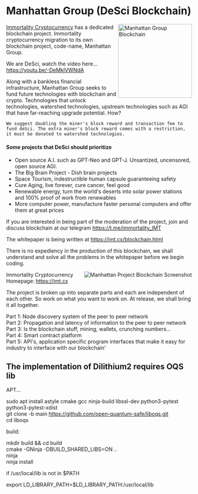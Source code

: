 # Manhattan Group (DeSci Blockchain)

<img align="right" src="https://imt.cx/assets/img/logo/mhg.png" width="200" alt="Manhattan Group Blockchain">

[Immortality Cryptocurrency](https://imt.cx) has a dedicated blockchain project. Immortality cryptocurrency migration to its own blockchain project, code-name, Manhattan Group.

We are DeSci, watch the video here... https://youtu.be/-DeMklVWNdA

Along with a bankless financial infrastructure, Manhattan Group seeks to fund future technologies with blockchain and crypto. Technologies that unlock technologies, watershed technologies, upstream technologies such as AGI that have far-reaching upgrade potential. How?

```We suggest doubling the miner's block reward and transaction fee to fund deSci. The extra miner's block reward comes with a restriction, it must be donated to watershed technologies.```

#### Some projects that DeSci should prioritize
- Open source A.I. such as GPT-Neo and GPT-J. Unsantized, uncensored, open source AGI.
- The Big Brain Project - Dish brain projects
- Space Tourism, indestructible human capsule guaranteeing safety
- Cure Aging, live forever, cure cancer, feel good
- Renewable energy, turn the world's deserts into solar power stations and 100% proof of work from renewables
- More computer power, manufacture faster personal computers and offer them at great prices

If you are interested in being part of the moderation of the project, join and discuss blockchain at our telegram https://t.me/immortality_IMT

The whitepaper is being written at https://imt.cx/blockchain.html

There is no expediency in the production of this blockchain, we shall understand and solve all the problems in the whitepaper before we begin coding.

<img align="right" src="https://github.com/Immortality-IMT/Manhattan-Project/blob/main/blockchain%20and%20cryptocurrency/screenshot_wallet.png" alt="Manhattan Project Blockchain Screenshot">

Immortality Cryptocurrency
Homepage: https://imt.cx

The project is broken up into separate parts and each are independent of each other. So work on what you want to work on. At release, we shall bring it all together.

Part 1: Node discovery system of the peer to peer network<br />
Part 2: Propagation and latency of information to the peer to peer network<br />
Part 3: Is the blockchain stuff, mining, wallets, crunching numbers...<br />
Part 4: Smart contract platform<br />
Part 5: API's, application specific program interfaces that make it easy for industry to interface with our blockchain'<br />

The implementation of Dilithium2 requires OQS lib
--------------------------------------------------
APT...

 sudo apt install astyle cmake gcc ninja-build libssl-dev python3-pytest python3-pytest-xdist<br>
 git clone -b main https://github.com/open-quantum-safe/liboqs.git<br>
 cd liboqs<br>

build:<br>

 mkdir build && cd build<br>
 cmake -GNinja -DBUILD_SHARED_LIBS=ON ..<br>
 ninja<br>
 ninja install<br>

if /usr/local/lib is not in $PATH<br>
 
 export LD_LIBRARY_PATH=$LD_LIBRARY_PATH:/usr/local/lib<br>
